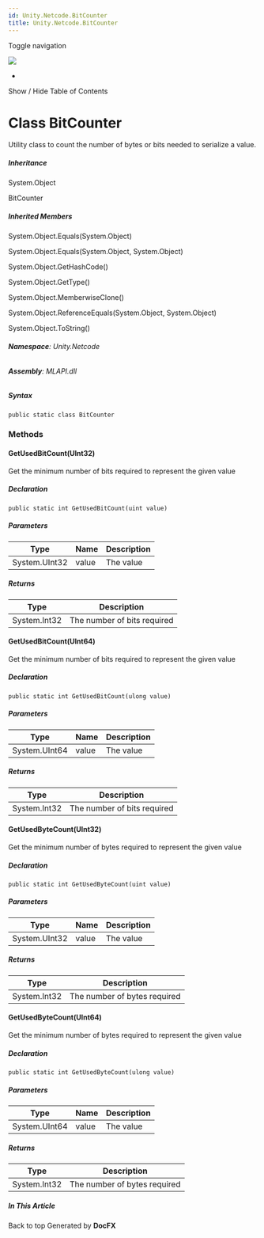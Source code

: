 ```yaml
---
id: Unity.Netcode.BitCounter
title: Unity.Netcode.BitCounter
---
```


<div id="wrapper">

<div>

<div class="container">

<div class="navbar-header">

Toggle navigation

<img src="../logo.svg" id="logo" class="svg" />

</div>

<div id="navbar" class="collapse navbar-collapse">

<div class="form-group">

</div>

</div>

</div>

<div class="subnav navbar navbar-default">

<div id="breadcrumb" class="container hide-when-search">

-   

</div>

</div>

</div>

<div class="container body-content hide-when-search" role="main">

<div class="sidenav hide-when-search">

Show / Hide Table of Contents

<div id="sidetoggle" class="sidetoggle collapse">

<div id="sidetoc">

</div>

</div>

</div>

<div class="article row grid-right">

<div class="col-md-10">

# Class BitCounter

<div class="markdown level0 summary">

Utility class to count the number of bytes or bits needed to serialize a
value.

</div>

<div class="markdown level0 conceptual">

</div>

<div class="inheritance">

##### Inheritance

<div class="level0">

System.Object

</div>

<div class="level1">

BitCounter

</div>

</div>

<div class="inheritedMembers">

##### Inherited Members

<div>

System.Object.Equals(System.Object)

</div>

<div>

System.Object.Equals(System.Object, System.Object)

</div>

<div>

System.Object.GetHashCode()

</div>

<div>

System.Object.GetType()

</div>

<div>

System.Object.MemberwiseClone()

</div>

<div>

System.Object.ReferenceEquals(System.Object, System.Object)

</div>

<div>

System.Object.ToString()

</div>

</div>

###### **Namespace**: Unity.Netcode

###### **Assembly**: MLAPI.dll

##### Syntax

<div class="codewrapper">

``` lang-csharp
public static class BitCounter
```

</div>

### Methods

#### GetUsedBitCount(UInt32)

<div class="markdown level1 summary">

Get the minimum number of bits required to represent the given value

</div>

<div class="markdown level1 conceptual">

</div>

##### Declaration

<div class="codewrapper">

``` lang-csharp
public static int GetUsedBitCount(uint value)
```

</div>

##### Parameters

| Type          | Name  | Description |
|---------------|-------|-------------|
| System.UInt32 | value | The value   |

##### Returns

| Type         | Description                 |
|--------------|-----------------------------|
| System.Int32 | The number of bits required |

#### GetUsedBitCount(UInt64)

<div class="markdown level1 summary">

Get the minimum number of bits required to represent the given value

</div>

<div class="markdown level1 conceptual">

</div>

##### Declaration

<div class="codewrapper">

``` lang-csharp
public static int GetUsedBitCount(ulong value)
```

</div>

##### Parameters

| Type          | Name  | Description |
|---------------|-------|-------------|
| System.UInt64 | value | The value   |

##### Returns

| Type         | Description                 |
|--------------|-----------------------------|
| System.Int32 | The number of bits required |

#### GetUsedByteCount(UInt32)

<div class="markdown level1 summary">

Get the minimum number of bytes required to represent the given value

</div>

<div class="markdown level1 conceptual">

</div>

##### Declaration

<div class="codewrapper">

``` lang-csharp
public static int GetUsedByteCount(uint value)
```

</div>

##### Parameters

| Type          | Name  | Description |
|---------------|-------|-------------|
| System.UInt32 | value | The value   |

##### Returns

| Type         | Description                  |
|--------------|------------------------------|
| System.Int32 | The number of bytes required |

#### GetUsedByteCount(UInt64)

<div class="markdown level1 summary">

Get the minimum number of bytes required to represent the given value

</div>

<div class="markdown level1 conceptual">

</div>

##### Declaration

<div class="codewrapper">

``` lang-csharp
public static int GetUsedByteCount(ulong value)
```

</div>

##### Parameters

| Type          | Name  | Description |
|---------------|-------|-------------|
| System.UInt64 | value | The value   |

##### Returns

| Type         | Description                  |
|--------------|------------------------------|
| System.Int32 | The number of bytes required |

</div>

<div class="hidden-sm col-md-2" role="complementary">

<div class="sideaffix">

<div class="contribution">

</div>

##### In This Article

<div>

</div>

</div>

</div>

</div>

</div>

<div class="grad-bottom">

</div>

<div class="footer">

<div class="container">

Back to top Generated by **DocFX**

</div>

</div>

</div>
